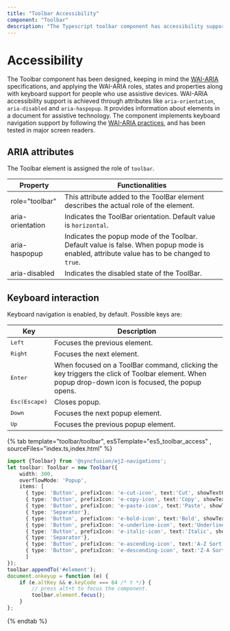 ```yaml
---
title: "Toolbar Accessibility"
component: "Toolbar"
description: "The Typescript toolbar component has accessibility support to access the features via keyboard, screen readers, or other assistive technology devices."
---
```


# Accessibility

The Toolbar component has been designed,  keeping in mind the [WAI-ARIA](http://www.w3.org/WAI/PF/aria-practices/) specifications, and applying the WAI-ARIA roles, states and properties along with keyboard support for people who use assistive devices. WAI-ARIA accessibility support is achieved through attributes like `aria-orientation`, `aria-disabled` and `aria-haspopup`. It provides
  information about elements in a document for assistive technology.  The component implements keyboard navigation support by following the [WAI-ARIA practices](https://www.w3.org/TR/wai-aria-practices/), and has been tested in major screen readers.

## ARIA attributes

The Toolbar element is assigned the role of `toolbar`.

| **Property** | **Functionalities** |
| --- | --- |
| role="toolbar" | This attribute added to the ToolBar element describes the actual role of the element. |
| aria-orientation     | Indicates the ToolBar orientation. Default value is `horizontal`. |
| aria-haspopup       | Indicates the popup mode of the Toolbar. Default value is false. When popup mode is enabled,  attribute value has to be changed to `true`. | |
| aria-disabled       | Indicates the disabled state of the ToolBar. |

## Keyboard interaction

Keyboard navigation is enabled, by default. Possible keys are:

| Key           | Description                                                                         |
|---------------|-------------------------------------------------------------------------------------|
| <kbd>Left</kbd>    | Focuses the previous element.                                               |
| <kbd>Right</kbd>   | Focuses the next element.                                                            |
| <kbd>Enter</kbd>         | When focused on a ToolBar command, clicking the key triggers the click of Toolbar element. When popup drop-down icon is focused, the popup opens. |
| <kbd>Esc(Escape)</kbd>           | Closes popup.                                                                     |
| <kbd>Down</kbd>   | Focuses the next popup element.                                                  |
| <kbd>Up</kbd>      | Focuses the previous popup element.                                                |

{% tab template="toolbar/toolbar", es5Template="es5_toolbar_access" , sourceFiles="index.ts,index.html" %}

```typescript
import {Toolbar} from '@syncfusion/ej2-navigations';
let toolbar: Toolbar = new Toolbar({
    width: 300,
    overflowMode: 'Popup',
    items: [
      { type: 'Button', prefixIcon: 'e-cut-icon', text:'Cut', showTextOn:'Overflow' },
      { type: 'Button', prefixIcon: 'e-copy-icon', text:'Copy', showTextOn:'Overflow' },
      { type: 'Button', prefixIcon: 'e-paste-icon', text:'Paste', showTextOn:'Overflow' },
      { type: 'Separator'},
      { type: 'Button', prefixIcon: 'e-bold-icon', text:'Bold', showTextOn:'Overflow' },
      { type: 'Button', prefixIcon: 'e-underline-icon', text:'Underline', showTextOn:'Overflow' },
      { type: 'Button', prefixIcon: 'e-italic-icon', text:'Italic', showTextOn:'Overflow' },
      { type: 'Separator'},
      { type: 'Button', prefixIcon: 'e-ascending-icon', text:'A-Z Sort', showTextOn:'Overflow' },
      { type: 'Button', prefixIcon: 'e-descending-icon', text:'Z-A Sort', showTextOn:'Overflow' },
      ]
});
toolbar.appendTo('#element');
document.onkeyup = function (e) {
    if (e.altKey && e.keyCode === 84 /* t */) {
        // press alt+t to focus the component.
        toolbar.element.focus();
    }
};

```

{% endtab %}
